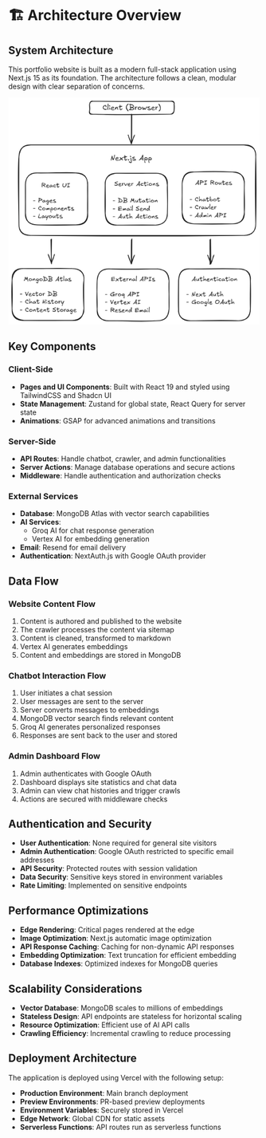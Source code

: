 # 🏗️ Architecture Overview

## System Architecture

This portfolio website is built as a modern full-stack application using Next.js 15 as its foundation. The architecture follows a clean, modular design with clear separation of concerns.

![architecture](/docs/architecture.png)

## Key Components

### Client-Side

- **Pages and UI Components**: Built with React 19 and styled using TailwindCSS and Shadcn UI
- **State Management**: Zustand for global state, React Query for server state
- **Animations**: GSAP for advanced animations and transitions

### Server-Side

- **API Routes**: Handle chatbot, crawler, and admin functionalities
- **Server Actions**: Manage database operations and secure actions
- **Middleware**: Handle authentication and authorization checks

### External Services

- **Database**: MongoDB Atlas with vector search capabilities
- **AI Services**: 
  - Groq AI for chat response generation
  - Vertex AI for embedding generation
- **Email**: Resend for email delivery
- **Authentication**: NextAuth.js with Google OAuth provider

## Data Flow

### Website Content Flow

1. Content is authored and published to the website
2. The crawler processes the content via sitemap
3. Content is cleaned, transformed to markdown
4. Vertex AI generates embeddings
5. Content and embeddings are stored in MongoDB

### Chatbot Interaction Flow

1. User initiates a chat session
2. User messages are sent to the server
3. Server converts messages to embeddings
4. MongoDB vector search finds relevant content
5. Groq AI generates personalized responses
6. Responses are sent back to the user and stored

### Admin Dashboard Flow

1. Admin authenticates with Google OAuth
2. Dashboard displays site statistics and chat data
3. Admin can view chat histories and trigger crawls
4. Actions are secured with middleware checks

## Authentication and Security

- **User Authentication**: None required for general site visitors
- **Admin Authentication**: Google OAuth restricted to specific email addresses
- **API Security**: Protected routes with session validation
- **Data Security**: Sensitive keys stored in environment variables
- **Rate Limiting**: Implemented on sensitive endpoints

## Performance Optimizations

- **Edge Rendering**: Critical pages rendered at the edge
- **Image Optimization**: Next.js automatic image optimization
- **API Response Caching**: Caching for non-dynamic API responses
- **Embedding Optimization**: Text truncation for efficient embedding
- **Database Indexes**: Optimized indexes for MongoDB queries

## Scalability Considerations

- **Vector Database**: MongoDB scales to millions of embeddings
- **Stateless Design**: API endpoints are stateless for horizontal scaling
- **Resource Optimization**: Efficient use of AI API calls
- **Crawling Efficiency**: Incremental crawling to reduce processing

## Deployment Architecture

The application is deployed using Vercel with the following setup:

- **Production Environment**: Main branch deployment
- **Preview Environments**: PR-based preview deployments
- **Environment Variables**: Securely stored in Vercel
- **Edge Network**: Global CDN for static assets
- **Serverless Functions**: API routes run as serverless functions